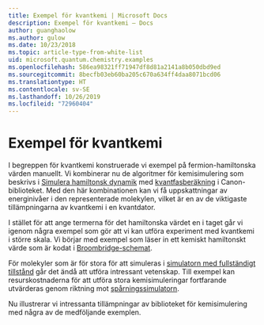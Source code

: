 ```yaml
---
title: Exempel för kvantkemi | Microsoft Docs
description: Exempel för kvantkemi – Docs
author: guanghaolow
ms.author: gulow
ms.date: 10/23/2018
ms.topic: article-type-from-white-list
uid: microsoft.quantum.chemistry.examples
ms.openlocfilehash: 586ea98321ff71947df8d81a2141a8b050dbd9ed
ms.sourcegitcommit: 8becfb03eb60ba205c670a634ff4daa8071bcd06
ms.translationtype: HT
ms.contentlocale: sv-SE
ms.lasthandoff: 10/26/2019
ms.locfileid: "72960404"
---
```

# <a name="quantum-chemistry-examples"></a>Exempel för kvantkemi

I begreppen för kvantkemi konstruerade vi exempel på fermion-hamiltonska värden manuellt. Vi kombinerar nu de algoritmer för kemisimulering som beskrivs i [Simulera hamiltonsk dynamik](xref:microsoft.quantum.libraries.standard.algorithms) med [kvantfasberäkning](xref:microsoft.quantum.libraries.characterization) i Canon-biblioteket. Med den här kombinationen kan vi få uppskattningar av energinivåer i den representerade molekylen, vilket är en av de viktigaste tillämpningarna av kvantkemi i en kvantdator. 

I stället för att ange termerna för det hamiltonska värdet en i taget går vi igenom några exempel som gör att vi kan utföra experiment med kvantkemi i större skala. Vi börjar med exempel som läser in ett kemiskt hamiltonskt värde som är kodat i [Broombridge-schemat](xref:microsoft.quantum.libraries.chemistry.schema.broombridge).

För molekyler som är för stora för att simuleras i [simulatorn med fullständigt tillstånd](xref:microsoft.quantum.machines.full-state-simulator) går det ändå att utföra intressant vetenskap. Till exempel kan resurskostnaderna för att utföra stora kemisimuleringar fortfarande utvärderas genom riktning mot [spårningssimulatorn](xref:microsoft.quantum.machines.qc-trace-simulator.intro).

Nu illustrerar vi intressanta tillämpningar av biblioteket för kemisimulering med några av de medföljande exemplen.